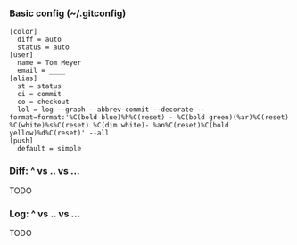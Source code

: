 ### Basic config (~/.gitconfig)

    [color]
      diff = auto
      status = auto
    [user]
      name = Tom Meyer
      email = ____
    [alias]
      st = status
      ci = commit
      co = checkout
      lol = log --graph --abbrev-commit --decorate --format=format:'%C(bold blue)%h%C(reset) - %C(bold green)(%ar)%C(reset) %C(white)%s%C(reset) %C(dim white)- %an%C(reset)%C(bold yellow)%d%C(reset)' --all
    [push]
      default = simple

### Diff: ^ vs .. vs ...

TODO

### Log: ^ vs .. vs ...

TODO
